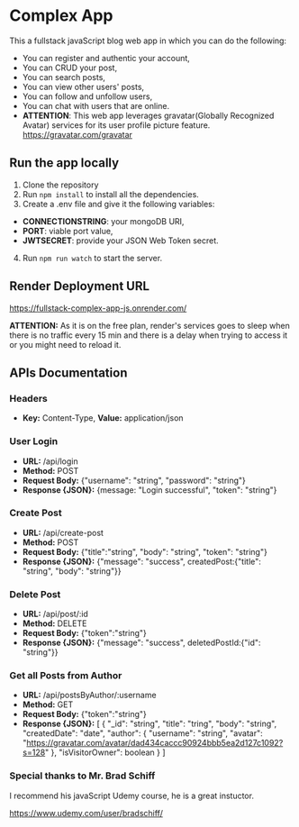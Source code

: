 # Complex App

This a fullstack javaScript blog web app in which you can do the following:

- You can register and authentic your account,
- You can CRUD your post,
- You can search posts,
- You can view other users' posts,
- You can follow and unfollow users,
- You can chat with users that are online.
- **ATTENTION**: This web app leverages gravatar(Globally Recognized Avatar) services for its user profile picture feature.
https://gravatar.com/gravatar

## Run the app locally

1. Clone the repository
2. Run `npm install` to install all the dependencies.
3. Create a .env file and give it the following variables:

- **CONNECTIONSTRING**: your mongoDB URI,
- **PORT**: viable port value,
- **JWTSECRET**: provide your JSON Web Token secret.

4. Run `npm run watch` to start the server.

## Render Deployment URL

https://fullstack-complex-app-js.onrender.com/

**ATTENTION:** As it is on the free plan, render's services goes to sleep when there is no traffic every 15 min and there is a delay when trying to access it or you might need to reload it.

## APIs Documentation


### Headers

- **Key:** Content-Type, **Value:** application/json


### User Login

- **URL:** /api/login
- **Method:** POST
- **Request Body:** {"username": "string", "password": "string"}
- **Response {JSON}:** {message: "Login successful", "token": "string"}


### Create Post

- **URL:** /api/create-post
- **Method:** POST
- **Request Body:** {"title":"string", "body": "string", "token": "string"}
- **Response {JSON}:** {"message": "success", createdPost:{"title": "string", "body": "string"}}


### Delete Post

- **URL:** /api/post/:id
- **Method:** DELETE
- **Request Body:** {"token":"string"}
- **Response {JSON}:** {"message": "success", deletedPostId:{"id": "string"}}


### Get all Posts from Author

- **URL:** /api/postsByAuthor/:username
- **Method:** GET
- **Request Body:** {"token":"string"}
- **Response {JSON}:** [
    {
        "_id": "string",
        "title": "tring",
        "body": "string",
        "createdDate": "date",
        "author": {
            "username": "string",
            "avatar": "https://gravatar.com/avatar/dad434caccc90924bbb5ea2d127c1092?s=128"
            },
        "isVisitorOwner": boolean
    }
]


### Special thanks to Mr. Brad Schiff

I recommend his javaScript Udemy course, he is a great instuctor.

https://www.udemy.com/user/bradschiff/